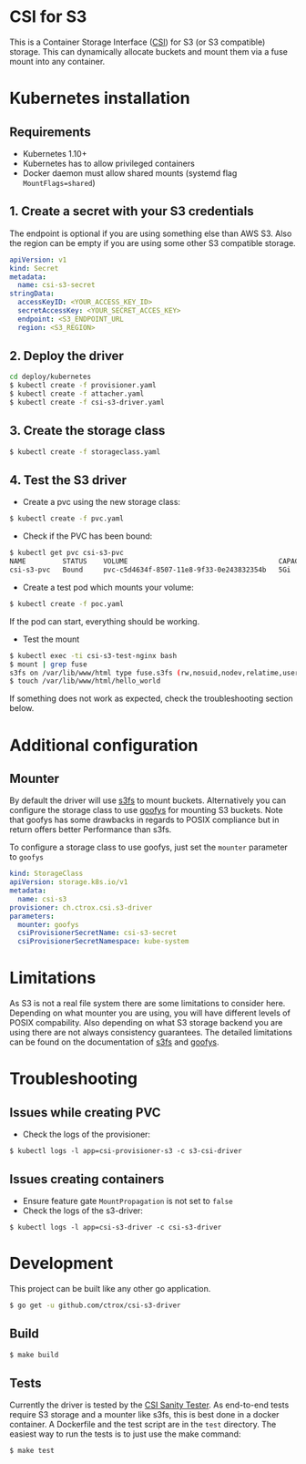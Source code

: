 # CSI for S3
This is a Container Storage Interface ([CSI](https://github.com/container-storage-interface/spec/blob/master/spec.md)) for S3 (or S3 compatible) storage. This can dynamically allocate buckets and mount them via a fuse mount into any container.

# Kubernetes installation
## Requirements
* Kubernetes 1.10+
* Kubernetes has to allow privileged containers
* Docker daemon must allow shared mounts (systemd flag `MountFlags=shared`)

## 1. Create a secret with your S3 credentials
The endpoint is optional if you are using something else than AWS S3. Also the region can be empty if you are using some other S3 compatible storage.
```yaml
apiVersion: v1
kind: Secret
metadata:
  name: csi-s3-secret
stringData:
  accessKeyID: <YOUR_ACCESS_KEY_ID>
  secretAccessKey: <YOUR_SECRET_ACCES_KEY>
  endpoint: <S3_ENDPOINT_URL
  region: <S3_REGION>
```

## 2. Deploy the driver
```bash
cd deploy/kubernetes
$ kubectl create -f provisioner.yaml
$ kubectl create -f attacher.yaml
$ kubectl create -f csi-s3-driver.yaml
```

## 3. Create the storage class
```bash
$ kubectl create -f storageclass.yaml
```

## 4. Test the S3 driver
* Create a pvc using the new storage class:
```bash
$ kubectl create -f pvc.yaml
```
* Check if the PVC has been bound:
```bash
$ kubectl get pvc csi-s3-pvc
NAME         STATUS    VOLUME                                     CAPACITY   ACCESS MODES   STORAGECLASS   AGE
csi-s3-pvc   Bound     pvc-c5d4634f-8507-11e8-9f33-0e243832354b   5Gi        RWX            csi-s3         9s
```
* Create a test pod which mounts your volume:
```bash
$ kubectl create -f poc.yaml
```
If the pod can start, everything should be working.

* Test the mount
```bash
$ kubectl exec -ti csi-s3-test-nginx bash
$ mount | grep fuse
s3fs on /var/lib/www/html type fuse.s3fs (rw,nosuid,nodev,relatime,user_id=0,group_id=0,allow_other)
$ touch /var/lib/www/html/hello_world
```
If something does not work as expected, check the troubleshooting section below.

# Additional configuration
## Mounter
By default the driver will use [s3fs](https://github.com/s3fs-fuse/s3fs-fuse) to mount buckets. Alternatively you can configure the storage class to use [goofys](https://github.com/kahing/goofys) for mounting S3 buckets. Note that goofys has some drawbacks in regards to POSIX compliance but in return offers better Performance than s3fs.

To configure a storage class to use goofys, just set the `mounter` parameter to `goofys`
```yaml
kind: StorageClass
apiVersion: storage.k8s.io/v1
metadata:
  name: csi-s3
provisioner: ch.ctrox.csi.s3-driver
parameters:
  mounter: goofys
  csiProvisionerSecretName: csi-s3-secret
  csiProvisionerSecretNamespace: kube-system
```

# Limitations
As S3 is not a real file system there are some limitations to consider here. Depending on what mounter you are using, you will have different levels of POSIX compability. Also depending on what S3 storage backend you are using there are not always consistency guarantees. The detailed limitations can be found on the documentation of [s3fs](https://github.com/s3fs-fuse/s3fs-fuse#limitations) and [goofys](https://github.com/kahing/goofys#current-status).

# Troubleshooting
## Issues while creating PVC
* Check the logs of the provisioner:
```
$ kubectl logs -l app=csi-provisioner-s3 -c s3-csi-driver
```

## Issues creating containers
* Ensure feature gate `MountPropagation` is not set to `false`
* Check the logs of the s3-driver:
```
$ kubectl logs -l app=csi-s3-driver -c csi-s3-driver
```

# Development
This project can be built like any other go application.
```bash
$ go get -u github.com/ctrox/csi-s3-driver
```
## Build
```bash
$ make build
```
## Tests
Currently the driver is tested by the [CSI Sanity Tester](https://github.com/kubernetes-csi/csi-test/tree/master/pkg/sanity). As end-to-end tests require S3 storage and a mounter like s3fs, this is best done in a docker container. A Dockerfile and the test script are in the `test` directory. The easiest way to run the tests is to just use the make command:
```bash
$ make test
```
